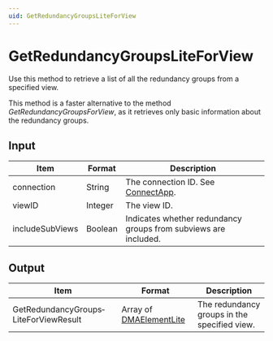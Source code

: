 ```yaml
---
uid: GetRedundancyGroupsLiteForView
---
```


# GetRedundancyGroupsLiteForView

Use this method to retrieve a list of all the redundancy groups from a specified view.

This method is a faster alternative to the method *GetRedundancyGroupsForView*, as it retrieves only basic information about the redundancy groups.

## Input

| Item            | Format  | Description                                                                      |
|-----------------|---------|----------------------------------------------------------------------------------|
| connection      | String  | The connection ID. See [ConnectApp](xref:ConnectApp). |
| viewID          | Integer | The view ID.                                                                     |
| includeSubViews | Boolean | Indicates whether redundancy groups from subviews are included.                  |

## Output

| Item | Format | Description |
|--|--|--|
| GetRedundancyGroups­LiteForViewResult | Array of [DMAElementLite](xref:DMAElementLite) | The redundancy groups in the specified view. |
